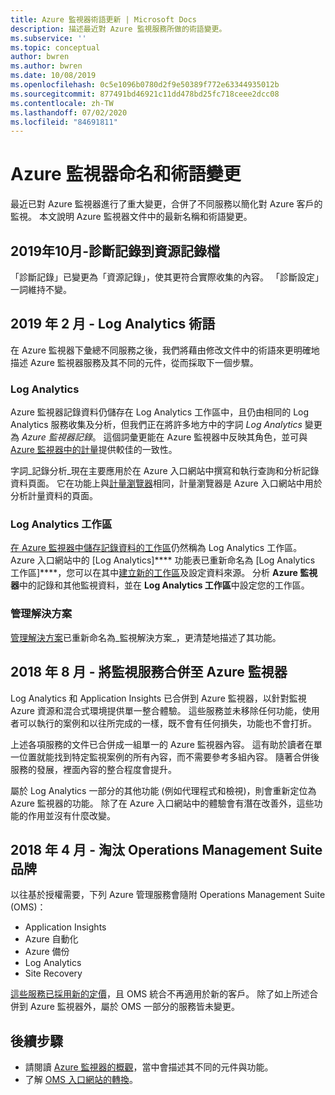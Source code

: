 ```yaml
---
title: Azure 監視器術語更新 | Microsoft Docs
description: 描述最近對 Azure 監視服務所做的術語變更。
ms.subservice: ''
ms.topic: conceptual
author: bwren
ms.author: bwren
ms.date: 10/08/2019
ms.openlocfilehash: 0c5e1096b0780d2f9e50389f772e63344935012b
ms.sourcegitcommit: 877491bd46921c11dd478bd25fc718ceee2dcc08
ms.contentlocale: zh-TW
ms.lasthandoff: 07/02/2020
ms.locfileid: "84691811"
---
```

# <a name="azure-monitor-naming-and-terminology-changes"></a>Azure 監視器命名和術語變更
最近已對 Azure 監視器進行了重大變更，合併了不同服務以簡化對 Azure 客戶的監視。 本文說明 Azure 監視器文件中的最新名稱和術語變更。

## <a name="october-2019---diagnostic-log-to-resource-log"></a>2019年10月-診斷記錄到資源記錄檔
「診斷記錄」已變更為「資源記錄」，使其更符合實際收集的內容。 「診斷設定」一詞維持不變。  

## <a name="february-2019---log-analytics-terminology"></a>2019 年 2 月 - Log Analytics 術語
在 Azure 監視器下彙總不同服務之後，我們將藉由修改文件中的術語來更明確地描述 Azure 監視器服務及其不同的元件，從而採取下一個步驟。 

### <a name="log-analytics"></a>Log Analytics
Azure 監視器記錄資料仍儲存在 Log Analytics 工作區中，且仍由相同的 Log Analytics 服務收集及分析，但我們正在將許多地方中的字詞 _Log Analytics_ 變更為 _Azure 監視器記錄_。 這個詞彙更能在 Azure 監視器中反映其角色，並可與[Azure 監視器中的計量](platform/data-platform-metrics.md)提供較佳的一致性。

字詞_記錄分析_現在主要應用於在 Azure 入口網站中撰寫和執行查詢和分析記錄資料頁面。 它在功能上與[計量瀏覽器](platform/metrics-charts.md)相同，計量瀏覽器是 Azure 入口網站中用於分析計量資料的頁面。

### <a name="log-analytics-workspaces"></a>Log Analytics 工作區
[在 Azure 監視器中儲存記錄資料的工作區](platform/manage-access.md)仍然稱為 Log Analytics 工作區。 Azure 入口網站中的 [Log Analytics]**** 功能表已重新命名為 [Log Analytics 工作區]****，您可以在其中[建立新的工作區](learn/quick-create-workspace.md)及設定資料來源。 分析 **Azure 監視器**中的記錄和其他監視資料，並在 **Log Analytics 工作區**中設定您的工作區。

### <a name="management-solutions"></a>管理解決方案
[管理解決方案](insights/solutions.md)已重新命名為_監視解決方案_，更清楚地描述了其功能。


## <a name="august-2018---consolidation-of-monitoring-services-into-azure-monitor"></a>2018 年 8 月 - 將監視服務合併至 Azure 監視器
Log Analytics 和 Application Insights 已合併到 Azure 監視器，以針對監視 Azure 資源和混合式環境提供單一整合體驗。 這些服務並未移除任何功能，使用者可以執行的案例和以往所完成的一樣，既不會有任何損失，功能也不會打折。

上述各項服務的文件已合併成一組單一的 Azure 監視器內容。 這有助於讀者在單一位置就能找到特定監視案例的所有內容，而不需要參考多組內容。 隨著合併後服務的發展，裡面內容的整合程度會提升。

屬於 Log Analytics 一部分的其他功能 (例如代理程式和檢視)，則會重新定位為 Azure 監視器的功能。 除了在 Azure 入口網站中的體驗會有潛在改善外，這些功能的作用並沒有什麼改變。


## <a name="april-2018---retirement-of-operations-management-suite-brand"></a>2018 年 4 月 - 淘汰 Operations Management Suite 品牌
以往基於授權需要，下列 Azure 管理服務會隨附 Operations Management Suite (OMS)：

- Application Insights
- Azure 自動化
- Azure 備份
- Log Analytics
- Site Recovery

[這些服務已採用新的定價](https://azure.microsoft.com/blog/introducing-a-new-way-to-purchase-azure-monitoring-services/)，且 OMS 統合不再適用於新的客戶。 除了如上所述合併到 Azure 監視器外，屬於 OMS 一部分的服務皆未變更。 




## <a name="next-steps"></a>後續步驟

- 請閱讀 [Azure 監視器的概觀](overview.md)，當中會描述其不同的元件與功能。
- 了解 [OMS 入口網站的轉換](../log-analytics/log-analytics-oms-portal-transition.md)。
